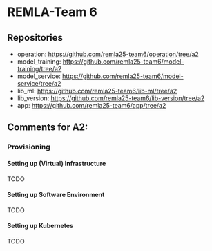 # REMLA-Team 6
## Repositories
- operation: https://github.com/remla25-team6/operation/tree/a2
- model_training: https://github.com/remla25-team6/model-training/tree/a2
- model_service: https://github.com/remla25-team6/model-service/tree/a2
- lib_ml: https://github.com/remla25-team6/lib-ml/tree/a2
- lib_version: https://github.com/remla25-team6/lib-version/tree/a2
- app: https://github.com/remla25-team6/app/tree/a2


## Comments for A2:
### Provisioning
#### Setting up (Virtual) Infrastructure
TODO

#### Setting up Software Environment
TODO

#### Setting up Kubernetes
TODO
